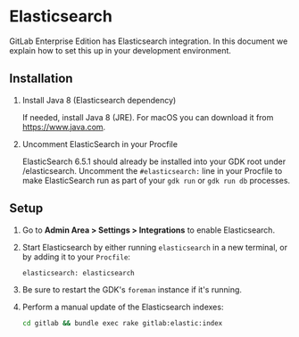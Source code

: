 # Elasticsearch

GitLab Enterprise Edition has Elasticsearch integration. In this
document we explain how to set this up in your development
environment.

## Installation

1. Install Java 8 (Elasticsearch dependency)

   If needed, install Java 8 (JRE). For macOS you can download it from
https://www.java.com.

1. Uncomment ElasticSearch in your Procfile

   ElasticSearch 6.5.1 should already be installed into your GDK root
under /elasticsearch. Uncomment the `#elasticsearch:` line in your
Procfile to make ElasticSearch run as part of your `gdk run` or `gdk
run db` processes.

## Setup

1. Go to **Admin Area > Settings > Integrations** to enable Elasticsearch.

1. Start Elasticsearch by either running `elasticsearch` in a new terminal, or
   by adding it to your `Procfile`:

   ```
   elasticsearch: elasticsearch
   ```

1. Be sure to restart the GDK's `foreman` instance if it's running.

1. Perform a manual update of the Elasticsearch indexes:

   ```sh
   cd gitlab && bundle exec rake gitlab:elastic:index
   ```
